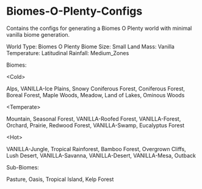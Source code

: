 # Biomes-O-Plenty-Configs
Contains the configs for generating a Biomes O Plenty world with minimal vanilla biome generation.

World Type: Biomes O Plenty
Biome Size: Small
Land Mass: Vanilla
Temperature: Latitudinal
Rainfall: Medium_Zones


Biomes: 

\<Cold\> 

Alps, VANILLA-Ice Plains, Snowy Coniferous Forest, Coniferous Forest, Boreal Forest, Maple Woods, Meadow, Land of Lakes, Ominous Woods 

\<Temperate\> 

Mountain, Seasonal Forest, VANILLA-Roofed Forest, VANILLA-Forest, Orchard, Prairie, Redwood Forest, VANILLA-Swamp, Eucalyptus Forest 

\<Hot\> 

VANILLA-Jungle, Tropical Rainforest, Bamboo Forest, Overgrown Cliffs, Lush Desert, VANILLA-Savanna, VANILLA-Desert, VANILLA-Mesa, Outback

Sub-Biomes: 

Pasture, Oasis, Tropical Island, Kelp Forest
